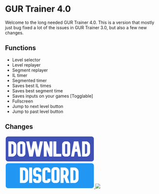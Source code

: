 # GUR Trainer 4.0

Welcome to the long needed GUR Trainer 4.0. This is a version that mostly just bug fixed a lot of the issues in GUR Trainer 3.0, but also a few new changes.

## Functions
* Level selector
* Level replayer
* Segment replayer
* IL timer
* Segmented timer
* Saves best IL times
* Saves best segment time
* Saves inputs on your games [Togglable]
* Fullscreen
* Jump to next level button
* Jump to past level button


## Changes


<a download="custom-filename.jpg" href="google.com" title="Download">
    <img src="/%40Resources/DOWNLOAD.png">
</a>
<a href="https://discord.gg/WDxyqPB" title="DISCORD">
    <img src="/%40Resources/blue.png">
</a>
<a href="https://www.buymeacoffee.com/sensualpudding"><img src="https://img.buymeacoffee.com/button-api/?text=Buy me a roll of ducktape&emoji=🦆&slug=sensualpudding&button_colour=40DCA5&font_colour=ffffff&font_family=Cookie&outline_colour=000000&coffee_colour=FFDD00"></a>
